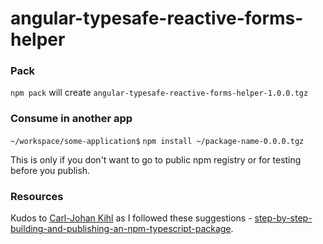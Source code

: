 # angular-typesafe-reactive-forms-helper

### Pack

`npm pack` will create `angular-typesafe-reactive-forms-helper-1.0.0.tgz`

### Consume in another app

`~/workspace/some-application$` `npm install ~/package-name-0.0.0.tgz`

This is only if you don't want to go to public npm registry or for testing before you publish.

### Resources

Kudos to [Carl-Johan Kihl](https://itnext.io/@carljohan.kihl) as I followed these suggestions - [step-by-step-building-and-publishing-an-npm-typescript-package](https://itnext.io/step-by-step-building-and-publishing-an-npm-typescript-package-44fe7164964c).


